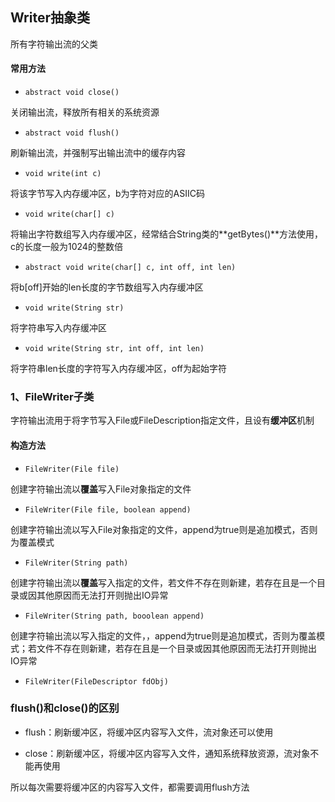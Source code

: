 ## Writer抽象类

所有字符输出流的父类

#### 常用方法

- `abstract void close()`

关闭输出流，释放所有相关的系统资源

- `abstract void flush()`

刷新输出流，并强制写出输出流中的缓存内容

- `void write(int c)`

将该字节写入内存缓冲区，b为字符对应的ASIIC码

- `void write(char[] c)`

将输出字符数组写入内存缓冲区，经常结合String类的**getBytes()**方法使用，c的长度一般为1024的整数倍

- `abstract void write(char[] c, int off, int len)`

将b[off]开始的len长度的字节数组写入内存缓冲区

- `void write(String str)`

将字符串写入内存缓冲区

- `void write(String str, int off, int len)`

将字符串len长度的字符写入内存缓冲区，off为起始字符

### 1、FileWriter子类

字符输出流用于将字节写入File或FileDescription指定文件，且设有**缓冲区**机制

#### 构造方法

- `FileWriter(File file)`

创建字符输出流以**覆盖**写入File对象指定的文件

- `FileWriter(File file, boolean append)`

创建字符输出流以写入File对象指定的文件，append为true则是追加模式，否则为覆盖模式

- `FileWriter(String path)`

创建字符输出流以**覆盖**写入指定的文件，若文件不存在则新建，若存在且是一个目录或因其他原因而无法打开则抛出IO异常

- `FileWriter(String path, booolean append)`

创建字符输出流以写入指定的文件，，append为true则是追加模式，否则为覆盖模式；若文件不存在则新建，若存在且是一个目录或因其他原因而无法打开则抛出IO异常

- `FileWriter(FileDescriptor fdObj)`

### flush()和close()的区别

- flush：刷新缓冲区，将缓冲区内容写入文件，流对象还可以使用

- close：刷新缓冲区，将缓冲区内容写入文件，通知系统释放资源，流对象不能再使用

所以每次需要将缓冲区的内容写入文件，都需要调用flush方法